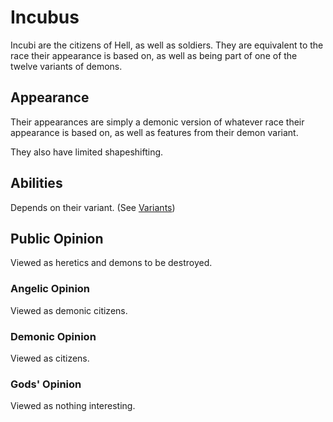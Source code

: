 # Incubus

Incubi are the citizens of Hell, as well as soldiers. They are equivalent to the race their appearance is based on, as well as being part of one of the twelve variants of demons.

## Appearance

Their appearances are simply a demonic version of whatever race their appearance is based on, as well as features from their demon variant.

They also have limited shapeshifting.

## Abilities

Depends on their variant. (See [Variants](Variants.md))

## Public Opinion

Viewed as heretics and demons to be destroyed.

### Angelic Opinion

Viewed as demonic citizens.

### Demonic Opinion

Viewed as citizens.

### Gods' Opinion

Viewed as nothing interesting.
